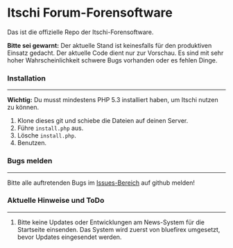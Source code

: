 # Itschi Forum-Forensoftware

Das ist die offizielle Repo der Itschi-Forensoftware.

**Bitte sei gewarnt:** Der aktuelle Stand ist keinesfalls für den produktiven Einsatz gedacht.
Der aktuelle Code dient nur zur Vorschau. Es sind mit sehr hoher Wahrscheinlichkeit schwere Bugs vorhanden oder es fehlen Dinge.

### Installation
---
**Wichtig:** Du musst mindestens PHP 5.3 installiert haben, um Itschi nutzen zu können.

1. Klone dieses git und schiebe die Dateien auf deinen Server.
2. Führe `install.php` aus.
3. Lösche `install.php`.
4. Benutzen.

### Bugs melden
---
Bitte alle auftretenden Bugs im [Issues-Bereich](https://github.com/bluefirex/itschi-software/issues) auf github melden!

### Aktuelle Hinweise und ToDo
---
1. Bitte keine Updates oder Entwicklungen am News-System für die Startseite einsenden. Das System wird zuerst von bluefirex umgesetzt, bevor Updates eingesendet werden.